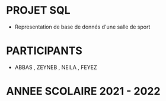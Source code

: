 # PROJET SQL 
 - Representation de base de donnés d'une salle de sport 
# PARTICIPANTS 
 - ABBAS , ZEYNEB , NEILA , FEYEZ 
# ANNEE SCOLAIRE 2021 - 2022 